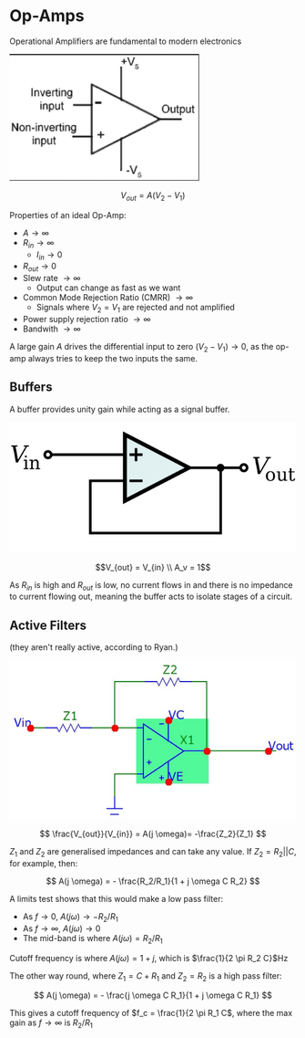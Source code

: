 # Op-Amps

Operational Amplifiers are fundamental to modern electronics

![](../es191/img/opamp.png)

$$V_{out} = A(V_2 - V_1)$$

Properties of an ideal Op-Amp:

- $A \to \infty$
- $R_{in} \to \infty$
  - $I_{in} \to 0$
- $R_{out} \to 0$
- Slew rate $\to \infty$
  - Output can change as fast as we want
- Common Mode Rejection Ratio (CMRR) $\to \infty$
  - Signals where $V_2 = V_1$ are rejected and not amplified
- Power supply rejection ratio $\to \infty$
- Bandwith $\to \infty$

A large gain $A$ drives the differential input to zero $(V_2 - V_1) \to 0$, as the op-amp always tries to keep the two inputs the same.

## Buffers

A buffer provides unity gain while acting as a signal buffer.

![](./img/buffer.png)

$$V_{out} = V_{in} \\ A_v = 1$$

As $R_{in}$ is high and $R_{out}$ is low, no current flows in and there is no impedance to current flowing out, meaning the buffer acts to isolate stages of a circuit.

## Active Filters

(they aren't really active, according to Ryan.)

![](./img/inverting.jpg)

$$
\frac{V_{out}}{V_{in}} = A(j \omega)=  -\frac{Z_2}{Z_1}
$$

$Z_1$ and $Z_2$ are generalised impedances and can take any value. If $Z_2 = R_2 || C$, for example, then:

$$
A(j \omega) = - \frac{R_2/R_1}{1 + j \omega C R_2}
$$

A limits test shows that this would make a low pass filter:

- As $f \to 0$, $A(j \omega) \to -R_2 / R_1$
- As $f \to \infty$, $A(j \omega) \to 0$
- The mid-band is where $A(j \omega) = R_2 / R_1$

Cutoff frequency is where $A(j \omega) = 1 + j$, which is $\frac{1}{2 \pi R_2 C}$Hz

The other way round, where $Z_1 = C + R_1$ and $Z_2 = R_2$ is a high pass filter:

$$
A(j \omega) = - \frac{j \omega C R_1}{1 + j \omega C R_1}
$$

This gives a cutoff frequency of $f_c = \frac{1}{2 \pi R_1 C$, where the max gain as $f \to \infty$ is $R_2/R_1$
